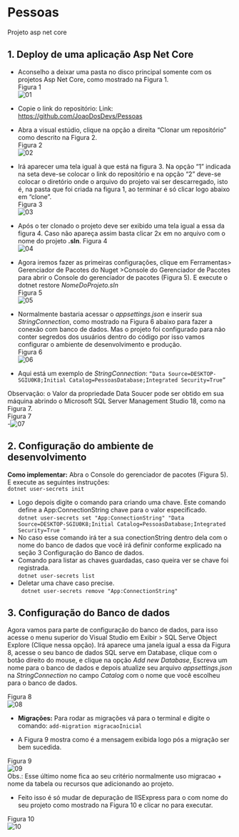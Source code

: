 # Pessoas
Projeto asp net core

## 1.	Deploy de uma aplicação Asp Net Core
- Aconselho a deixar uma pasta no disco principal somente com os projetos Asp Net Core, como mostrado na Figura 1.<br />
Figura 1<br />
![01](https://user-images.githubusercontent.com/72811894/96017551-83541480-0e20-11eb-905e-125c587e6f6c.png)<br />

- Copie o link do repositório: Link: <https://github.com/JoaoDosDevs/Pessoas>
- Abra a visual estúdio, clique na opção a direita “Clonar um repositório” como descrito na Figura 2.<br />
Figura 2<br />
![02](https://user-images.githubusercontent.com/72811894/96017552-83ecab00-0e20-11eb-9bd8-2db3635076a9.png)<br />

- Irá aparecer uma tela igual à que está na figura 3. Na opção “1” indicada na seta deve-se colocar o link do repositório e na opção “2” deve-se colocar o diretório onde o arquivo do projeto vai ser descarregado, isto é, na pasta que foi criada na figura 1, ao terminar é só clicar logo abaixo em “clone”.<br />
Figura 3<br />
![03](https://user-images.githubusercontent.com/72811894/96017548-82bb7e00-0e20-11eb-9d78-db4aef0a9024.png)<br />

-	Após o ter clonado o projeto deve ser exibido uma tela igual a essa da figura 4. Caso não apareça assim basta clicar 2x em no arquivo com o nome do projeto **.sln**.
Figura 4<br />
![04](https://user-images.githubusercontent.com/72811894/96017549-83541480-0e20-11eb-9cd7-dbf808147a74.png)<br />

-	Agora iremos fazer as primeiras configurações, clique em Ferramentas> Gerenciador de Pacotes do Nuget >Console do Gerenciador de Pacotes para abrir o Console do gerenciador de pacotes (Figura 5). E execute o dotnet restore _NomeDoProjeto.sln_<br />
Figura 5<br />
![05](https://user-images.githubusercontent.com/72811894/96017554-83ecab00-0e20-11eb-9ffc-80f9943f1134.png)<br />

- Normalmente bastaria acessar o _appsettings.json_ e inserir sua _StringConnection_, como mostrado na Figura 6 abaixo para fazer a conexão com banco de dados. Mas o projeto foi configurado para não conter segredos dos usuários dentro do código por isso vamos configurar o ambiente de desenvolvimento e produção.<br />
Figura 6<br />
![06](https://user-images.githubusercontent.com/72811894/96017556-84854180-0e20-11eb-9ba6-e47dc6ac9c88.png)<br />

- Aqui está um exemplo de _StringConnection_: 
```“Data Source=DESKTOP-SGIU0K8;Initial Catalog=PessoasDatabase;Integrated Security=True”```<br />

Observação: o Valor da propriedade Data Soucer pode ser obtido em sua máquina abrindo o Microsoft SQL Server Management Studio 18, como na Figura 7.<br />
Figura 7<br />
-![07](https://user-images.githubusercontent.com/72811894/96017557-84854180-0e20-11eb-8474-158e84a19901.png)<br />

## 2.	Configuração do ambiente de desenvolvimento

**Como implementar:** Abra o Console do gerenciador de pacotes (Figura 5). E execute as seguintes instruções:<br />
```dotnet user-secrets init```<br />
-	Logo depois digite o comando para criando uma chave. Este comando define a App:ConnectionString chave para o valor especificado.<br />
```dotnet user-secrets set "App:ConnectionString" "Data Source=DESKTOP-SGIU0K8;Initial Catalog=PessoasDatabase;Integrated Security=True "```<br />
-	No caso esse comando irá ter a sua conectionString dentro dela com o nome do banco de dados que você irá definir conforme explicado na seção 3 Configuração do Banco de dados. 
-	Comando para listar as chaves guardadas, caso queira ver se chave foi registrada.<br />
```dotnet user-secrets list```<br />
-	Deletar uma chave caso precise.<br />
``` dotnet user-secrets remove "App:ConnectionString"```<br />
## 3.	Configuração do Banco de dados
Agora vamos para parte de configuração do banco de dados, para isso acesse o menu superior do Visual Studio em Exibir > SQL Serve Object Explore (Clique nessa opção). Irá aparece uma janela igual a essa da Figura 8, acesse o seu banco de dados SQL serve em Database, clique com o botão direito do mouse, e clique na opção _Add new Database_, Escreva um nome para o banco de dados e depois atualize seu arquivo _appsettings.json_  na _StringConnection_ no campo _Catalog_ com o nome que você escolheu para o banco de dados.

Figura 8<br />
![08](https://user-images.githubusercontent.com/72811894/96017546-818a5100-0e20-11eb-875e-de47b9c13013.png)<br />

-	**Migrações:** Para rodar as migrações vá para o terminal e digite o comando:
```add-migration migracaoInicial```

- A Figura 9 mostra como é a mensagem exibida logo pós a migração ser bem sucedida.<br />

Figura 9<br />
![09](https://user-images.githubusercontent.com/72811894/96017547-82bb7e00-0e20-11eb-84b2-e7bc9bfe0e8e.png)<br />
Obs.: Esse último nome fica ao seu critério normalmente uso migracao + nome da tabela ou recursos que adicionando ao projeto.

- Feito isso é só mudar de depuração de IISExpress para o com nome do seu projeto como mostrado na Figura 10 e clicar no   para executar.

Figura 10<br />
![10](https://user-images.githubusercontent.com/72811894/96019558-0e360e80-0e23-11eb-8bf4-afdb89038524.png)<br />


